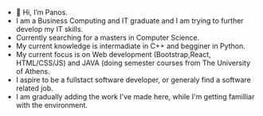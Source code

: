 - 👋 Hi, I’m Panos.
- I am a Business Computing and IT graduate and I am trying to further develop my IT skills.
- Currently searching for a masters in Computer Science.
- My current knowledge is intermadiate in C++ and begginer in Python.
- My current focus is on Web development (Bootstrap,React, HTML/CSS/JS) and JAVA (doing semester courses from The University of Athens.
- I aspire to be a fullstact software developer, or generaly find a software related job.
- I am gradually adding the work I've made here, while I'm getting familliar with the environment.
